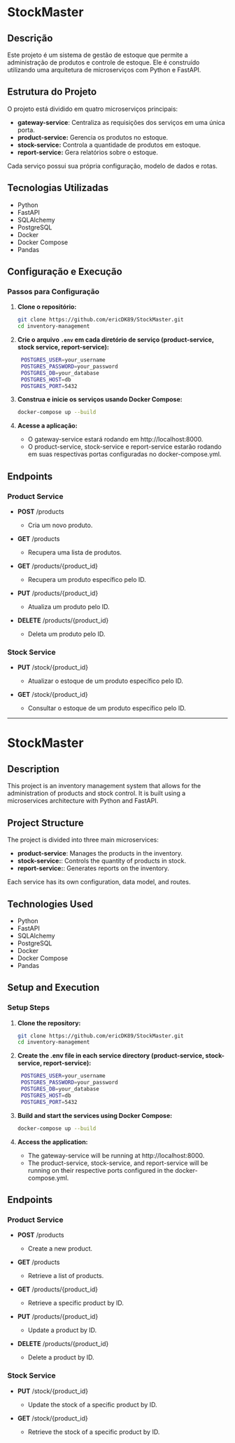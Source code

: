 # StockMaster

## Descrição
Este projeto é um sistema de gestão de estoque que permite a administração de produtos e controle de estoque. Ele é construído utilizando uma arquitetura de microserviços com Python e FastAPI.

## Estrutura do Projeto
O projeto está dividido em quatro microserviços principais:

- **gateway-service**: Centraliza as requisições dos serviços em uma única porta.
- **product-service:** Gerencia os produtos no estoque.
- **stock-service:** Controla a quantidade de produtos em estoque.
- **report-service:** Gera relatórios sobre o estoque.

Cada serviço possui sua própria configuração, modelo de dados e rotas.

## Tecnologias Utilizadas
- Python
- FastAPI
- SQLAlchemy
- PostgreSQL
- Docker
- Docker Compose
- Pandas

## Configuração e Execução

### Passos para Configuração

1. **Clone o repositório:**
   ```bash
   git clone https://github.com/ericDK89/StockMaster.git
   cd inventory-management
   ```

2. **Crie o arquivo `.env` em cada diretório de serviço (product-service, stock service, report-service):**
   ```bash
    POSTGRES_USER=your_username
    POSTGRES_PASSWORD=your_password
    POSTGRES_DB=your_database
    POSTGRES_HOST=db
    POSTGRES_PORT=5432
     ```
      
3. **Construa e inicie os serviços usando Docker Compose:**
    ```bash
    docker-compose up --build
     ```

4. **Acesse a aplicação:**
    - O gateway-service estará rodando em http://localhost:8000.
    - O product-service, stock-service e report-service estarão rodando em suas respectivas portas configuradas no docker-compose.yml.


## Endpoints

### Product Service
- **POST** /products
    - Cria um novo produto.
    
- **GET** /products
    - Recupera uma lista de produtos.

- **GET** /products/{product_id}
    - Recupera um produto específico pelo ID.

- **PUT** /products/{product_id}
    - Atualiza um produto pelo ID.

- **DELETE** /products/{product_id}
    - Deleta um produto pelo ID.

### Stock Service
- **PUT** /stock/{product_id}
    - Atualizar o estoque de um produto específico pelo ID.

- **GET** /stock/{product_id}
    - Consultar o estoque de um produto específico pelo ID.

---

# StockMaster

## Description
This project is an inventory management system that allows for the administration of products and stock control. It is built using a microservices architecture with Python and FastAPI.

## Project Structure
The project is divided into three main microservices:

- **product-service**: Manages the products in the inventory.
- **stock-service:**: Controls the quantity of products in stock.
- **report-service:**: Generates reports on the inventory.

Each service has its own configuration, data model, and routes.

## Technologies Used
- Python
- FastAPI
- SQLAlchemy
- PostgreSQL
- Docker
- Docker Compose
- Pandas

## Setup and Execution

### Setup Steps

1. **Clone the repository:**
   ```bash
   git clone https://github.com/ericDK89/StockMaster.git
   cd inventory-management
   ```

2. **Create the .env file in each service directory (product-service, stock-service, report-service):**
   ```bash
    POSTGRES_USER=your_username
    POSTGRES_PASSWORD=your_password
    POSTGRES_DB=your_database
    POSTGRES_HOST=db
    POSTGRES_PORT=5432
     ```
      
3. **Build and start the services using Docker Compose:**
    ```bash
    docker-compose up --build
     ```

4. **Access the application:**
    - The gateway-service will be running at http://localhost:8000.
    - The product-service, stock-service, and report-service will be running on their respective ports configured in the docker-compose.yml.

## Endpoints

### Product Service
- **POST** /products
    - Create a new product.

- **GET** /products
    - Retrieve a list of products.

- **GET** /products/{product_id}
    - Retrieve a specific product by ID.

- **PUT** /products/{product_id}
    - Update a product by ID.

- **DELETE** /products/{product_id}
    - Delete a product by ID.

### Stock Service
- **PUT** /stock/{product_id}
    - Update the stock of a specific product by ID.

- **GET** /stock/{product_id}
    - Retrieve the stock of a specific product by ID.
